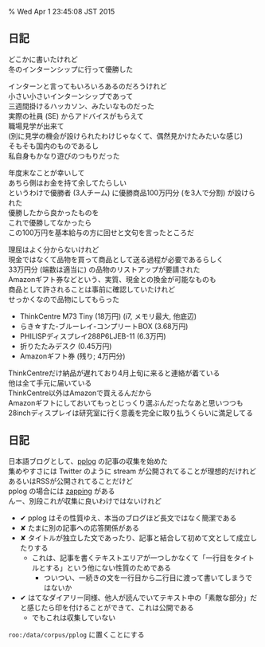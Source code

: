 % Wed Apr  1 23:45:08 JST 2015

## 日記

どこかに書いたけれど  
冬のインターンシップに行って優勝した

インターンと言ってもいろいろあるのだろうけれど  
小さい小さいインターンシップであって  
三週間掛けるハッカソン、みたいなものだった  
実際の社員 (SE) からアドバイスがもらえて  
職場見学が出来て  
(別に見学の機会が設けられたわけじゃなくて、偶然見かけたみたいな感じ)  
そもそも国内のものであるし  
私自身もかなり遊びのつもりだった

年度末なことが幸いして  
あちら側はお金を持て余してたらしい  
というわけで優勝者 (3人チーム) に優勝商品100万円分 (を3人で分割) が設けられた  
優勝したから良かったものを  
これで優勝してなかったら  
この100万円を基本給与の方に回せと文句を言ったところだ

理屈はよく分からないけれど  
現金ではなくて品物を買って商品として送る過程が必要であるらしく  
33万円分 (端数は適当に) の品物のリストアップが要請された  
Amazonギフト券などという、実質、現金との換金が可能なものも  
商品として許されることは事前に確認していたけれど  
せっかくなので品物にしてもらった

- ThinkCentre M73 Tiny (18万円) (i7, メモリ最大, 他底辺)
- らき☆すた-ブルーレイ-コンプリートBOX (3.68万円)
- PHILISPディスプレイ288P6LJEB-11 (6.3万円)
- 折りたたみデスク (0.45万円)
- Amazonギフト券 (残り; 4万円分)

ThinkCentreだけ納品が遅れており4月上旬に来ると連絡が着ている  
他は全て手元に届いている  
ThinkCentre以外はAmazonで買えるんだから  
Amazonギフトにしておいてもっとじっくり選ぶんだったなあと思いつつも  
28inchディスプレイは研究室に行く意義を完全に取り払うくらいに満足してる  

## 日記

日本語ブログとして、[pplog](https://pplog.net/) の記事の収集を始めた  
集めやすさには Twitter のように stream が公開されてることが理想的だけれど  
あるいはRSSが公開されてることだけど  
pplog の場合には [zapping](https://pplog.net/zapping) がある  
んー、別段これが収集に良いわけではないけれど

- ✔ pplog はその性質ゆえ、本当のブログほど長文ではなく簡潔である
- ✘ たまに別の記事への応答関係がある
- ✘ タイトルが独立した文であったり、記事と結合して初めて文として成立したりする
    - これは、記事を書くテキストエリアが一つしかなくて「一行目をタイトルとする」という他にない性質のためである
        - ついつい、一続きの文を一行目から二行目に渡って書いてしまうではないか
- ✔ はてなダイアリー同様、他人が読んでいてテキスト中の「素敵な部分」だと感じたら印を付けることができて、これは公開である
    - でもこれは収集していない

`roo:/data/corpus/pplog` に置くことにする

